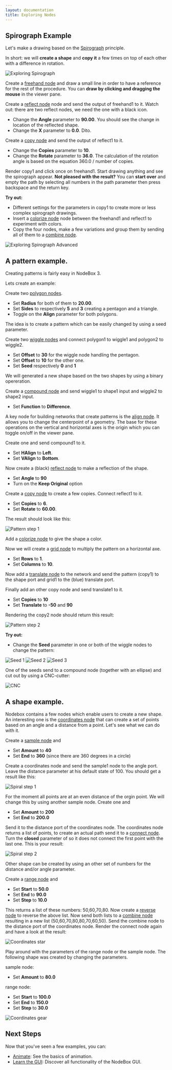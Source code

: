 ```yaml
---
layout: documentation
title: Exploring Nodes
---
```


Spirograph Example
-------------------

Let's make a drawing based on the [Spirograph](http://en.wikipedia.org/wiki/Spirograph) principle. 

In short: we will **create a shape** and **copy it** a few times on top of each other with a difference in rotation.

![Exploring Spirograph](exploring-spirograph1.png)

Create a [freehand node](/node/reference/corevector/freehand.html) and draw a small line in order to have a reference for the rest of the procedure. You can **draw by clicking and dragging the mouse** in the viewer pane.

Create a [reflect node](/node/reference/corevector/reflect.html) node and send the output of freehand1 to it. Watch out: there are two reflect nodes, we need the one with a black icon.

* Change the **Angle** parameter to **90.00**. You should see the change in location of the reflected shape.
* Change the **X** parameter to **0.0**. Dito.

Create a [copy node](/node/reference/corevector/copy.html) and send the output of reflect1 to it.

* Change the **Copies** parameter to **10**.
* Change the **Rotate** parameter to **36.0**. The calculation of the rotation angle is based on the equation 360.0 / number of copies.

Render copy1 and click once on freehand1. Start drawing anything and see the spirograph appear. **Not pleased with the result?** You can **start over** and empty the path by selecting all numbers in the path parameter then press backspace and the return key.

**Try out:**

* Different settings for the parameters in copy1 to create more or less complex spirograph drawings.
* Insert a [colorize node](/node/reference/corevector/colorize.html) node between the freehand1 and reflect1 to experiment with colors.  
* Copy the four nodes, make a few variations and group them by sending all of them to a [combine node](/node/reference/list/combine.html).

![Exploring Spirograph Advanced](exploring-spirograph2.png)


A pattern example.
-------------------

Creating patterns is fairly easy in NodeBox 3.

Lets create an example:

Create two [polygon nodes](/node/reference/corevector/polygon.html).

* Set **Radius** for both of them to **20.00**.
* Set **Sides** to respectively **5** and **3** creating a pentagon and a triangle.
* Toggle on the **Align** parameter for both polygons.

The idea is to create a pattern which can be easily changed by using a seed parameter.

Create two [wiggle nodes](/node/reference/corevector/wiggle.html) and connect polygon1 to wiggle1 and polygon2 to wiggle2.

* Set **Offset** to **30** for the wiggle node handling the pentagon.
* Set **Offset** to **10** for the other one.
* Set **Seed** respectively **0** and **1**

We will generated a new shape based on the two shapes by using a binary opereration.

Create a [compound node](/node/reference/corevector/compound.html) and send wiggle1 to shape1 input and wiggle2 to shape2 input.

* Set **Function** to **Difference**.

A key node for building networks that create patterns is the [align node](/node/reference/corevector/align.html). It allows you to change the centerpoint of a geometry. The base for these operations on the vertical and horizontal axes is the origin which you can toggle on/off in the viewer pane. 

Create one and send compound1 to it.

* Set **HAlign** to **Left**.
* Set **VAlign** to **Bottom**.

Now create a (black) [reflect node](/node/reference/corevector/reflect.html) to make a reflection of the shape.

* Set **Angle** to **90**
* Turn on the **Keep Original** option

Create a [copy node](/node/reference/corevector/copy.html) to create a few copies. Connect reflect1 to it.

* Set **Copies** to **6**.
* Set **Rotate** to **60.00**.

The result should look like this:

![Pattern step 1](exploring-pattern-step1.png)

Add a [colorize node](/node/reference/corevector/colorize.html) to give the shape a color.

Now we will create a [grid node](/node/reference/corevector/grid.html) to multiply the pattern on a horizontal axe. 

* Set **Rows** to **1**.
* Set **Columns** to **10**.

Now add a [translate node](/node/reference/corevector/translate.html) to the network and send the pattern (copy1) to the shape port and grid1 to the (blue) translate port.

Finally add an other copy node and send translate1 to it.

* Set **Copies** to **10**
* Set **Translate** to **-50** and **90**

Rendering the copy2 node should return this result:

![Pattern step 2](exploring-pattern-step2.png)

**Try out:**

* Change the **Seed** parameter in one or both of the wiggle nodes to change the pattern:

![Seed 1](exploring-pattern-a.png)
![Seed 2](exploring-pattern-b.png)
![Seed 3](exploring-pattern-c.png)

One of the seeds send to a compound node (together with an ellipse) and cut out by using a CNC-cutter:

![CNC](exploring-cnc.jpg)

A shape example.
-------------------

Nodebox contains a few nodes which enable users to create a new shape. An interesting one is the [coordinates node](/node/reference/math/coordinates.html) that can create a set of points based on an angle and a distance from a point. Let's see what we can do with it.

Create a [sample node](/node/reference/math/sample.html) and 

* Set **Amount** to **40**
* Set **End** to **360** (since there are 360 degrees in a circle)

Create a coordinates node and send the sample1 node to the angle port. Leave the distance parameter at his default state of 100. You should get a result like this:

![Spiral step 1](exploring-spiral-part1.png)

For the moment all points are at an even distance of the orgin point. We will change this by using another sample node. Create one and 

* Set **Amount** to **200**
* Set **End** to **200.0**

Send it to the distance port of the coordinates node. The coordinates node returns a list of points, to create an actual path send it to a [connect node](/node/reference/corevector/connect.html). Turn the **closed** parameter of so it does not connect the first point with the last one. This is your result:

![Spiral step 2](exploring-spiral-part2.png)

Other shape can be created by using an other set of numbers for the distance and/or angle parameter.

Create a [range node](/node/reference/math/range.html) and

* Set **Start** to **50.0**
* Set **End** to **90.0**
* Set **Step** to **10.0**

This returns a list of these numbers: 50,60,70,80. Now create a [reverse node](/node/reference/list/reverse.html) to reverse the above list. Now send both lists to a [combine node](/node/reference/list/combine.html) resulting in a new list (50,60,70,80,80,70,60,50). Send the combine node to the distance port of the coordinates node. Render the connect node again and have a look at the result:

![Coordinates star](exploring-coordinates-star.png)

Play around with the parameters of the range node or the sample node. The following shape was created by changing the parameters.

sample node:

* Set **Amount** to **80.0**

range node:

* Set **Start** to **100.0**
* Set **End** to **150.0**
* Set **Step** to **30.0**

![Coordinates gear](exploring-coordinates-gear.png)

Next Steps
----------
Now that you've seen a few examples, you can:

* [Animate](animation.html): See the basics of animation.
* [Learn the GUI](../concepts/gui.html): Discover all functionality of the NodeBox GUI.


